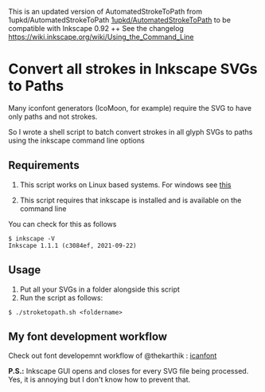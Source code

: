 This is an updated version of AutomatedStrokeToPath from 1upkd/AutomatedStrokeToPath [1upkd/AutomatedStrokeToPath](https://github.com/1upkd/AutomatedStrokeToPath) to be compatible with Inkscape 0.92 ++ 
See the changelog  https://wiki.inkscape.org/wiki/Using_the_Command_Line

# Convert all strokes in Inkscape SVGs to Paths

Many iconfont generators (IcoMoon, for example) require the SVG to have only paths and not strokes.

So I wrote a shell script to batch convert strokes in all glyph SVGs to paths using the inkscape command line options

## Requirements

1. This script works on Linux based systems. For windows see [this](https://github.com/mtgibbs/inkscape-stroke-to-path)

2. This script requires that inkscape is installed and is available on the command line

You can check for this as follows

```
$ inkscape -V
Inkscape 1.1.1 (c3084ef, 2021-09-22)
```

## Usage
1. Put all your SVGs in a folder alongside this script
2. Run the script as follows:

```
$ ./stroketopath.sh <foldername>
```
## My font development workflow
Check out font developemnt workflow of @thekarthik : [icanfont](https://github.com/thekarthik/icanfont)

**P.S.:** Inkscape GUI opens and closes for every SVG file being processed. Yes, it is annoying but I don't know how to prevent that.
